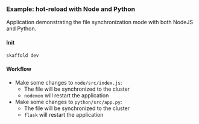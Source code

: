 ### Example: hot-reload with Node and Python

Application demonstrating the file synchronization mode with both NodeJS and Python.

#### Init

```bash
skaffold dev
```

#### Workflow

* Make some changes to `node/src/index.js`:
    * The file will be synchronized to the cluster
    * `nodemon` will restart the application
* Make some changes to `python/src/app.py`:
    * The file will be synchronized to the cluster
    * `flask` will restart the application

